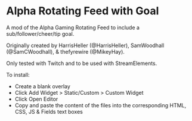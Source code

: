 # Alpha Rotating Feed with Goal
A mod of the Alpha Gaming Rotating Feed to include a sub/follower/cheer/tip goal.

Originally created by HarrisHeller (@HarrisHeller), SamWoodhall (@SamCWoodhall), & thefyrewire (@MikeyHay).

Only tested with Twitch and to be used with StreamElements.

To install:
- Create a blank overlay
- Click Add Widget > Static/Custom > Custom Widget
- Click Open Editor
- Copy and paste the content of the files into the corresponding HTML, CSS, JS & Fields text boxes
